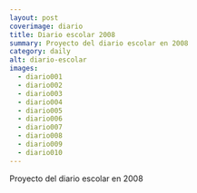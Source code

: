 ```yaml
---
layout: post
coverimage: diario
title: Diario escolar 2008
summary: Proyecto del diario escolar en 2008
category: daily
alt: diario-escolar
images:
  - diario001
  - diario002
  - diario003
  - diario004
  - diario005
  - diario006
  - diario007
  - diario008
  - diario009
  - diario010
---
```


Proyecto del diario escolar en 2008

